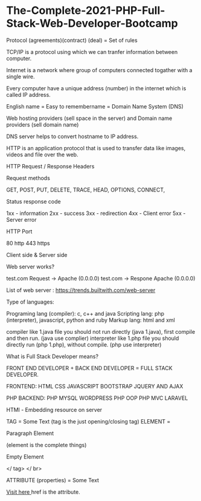 # The-Complete-2021-PHP-Full-Stack-Web-Developer-Bootcamp

Protocol (agreements)(contract) (deal) = Set of rules 

TCP/IP is a protocol using which we can tranfer information between computer.

Internet is a network where group of computers connected togather with a single wire.

Every computer have a unique address (number) in the internet which is called IP address.

English name = Easy to remembername = Domain Name System (DNS)

Web hosting providers (sell space in the server) and Domain name providers (sell domain name)

DNS server helps to convert hostname to IP address.

HTTP is an application protocol that is used to transfer data like images, videos and file over the web.

HTTP Request / Response Headers

Request methods

GET, POST, PUT, DELETE, TRACE, HEAD, OPTIONS, CONNECT, 

Status response code

1xx - information
2xx - success
3xx - redirection
4xx - Client error
5xx - Server error

HTTP Port

80 http
443 https

Client side & Server side

Web server works?

test.com Request -> Apache (0.0.0.0)
test.com -> Respone Apache (0.0.0.0)

List of web server : https://trends.builtwith.com/web-server

Type of languages:

Programing lang (compiler): c, c++ and java
Scripting lang: php (interpreter), javascript, python and ruby
Markup lang: html and xml 

compiler like 1.java file you should not run directly (java 1.java), first compile and then run. (java use complier)
interpreter like 1.php file you should directly run (php 1.php), without compile. (php use interpreter)

What is Full Stack Developer means?

FRONT END DEVELOPER + BACK END DEVELOPER = FULL STACK DEVELOPER.

FRONTEND:
HTML
CSS
JAVASCRIPT
BOOTSTRAP
JQUERY AND AJAX

PHP BACKEND:
PHP
MYSQL
WORDPRESS
PHP OOP
PHP MVC
LARAVEL

HTMl - Embedding resource on server

TAG = <tag>Some Text</tag> (tag is the just opening/closing tag)
ELEMENT = <p>Paragraph Element</p> (element is the complete things)

Empty Element 

<tag></tag>
</ tag>
</ br>

ATTRIBUTE (properties) = <tag name="value">Some Text</tag>

<a href="evil.com"> Visit here </a> href is the attribute.

